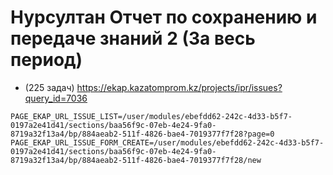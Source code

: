 # Нурсултан Отчет по сохранению и передаче знаний 2 (За весь период)

- (225 задач) https://ekap.kazatomprom.kz/projects/ipr/issues?query_id=7036

```env
PAGE_EKAP_URL_ISSUE_LIST=/user/modules/ebefdd62-242c-4d33-b5f7-0197a2e41d41/sections/baa56f9c-07eb-4e24-9fa0-8719a32f13a4/bp/884aeab2-511f-4826-bae4-7019377f7f28?page=0
PAGE_EKAP_URL_ISSUE_FORM_CREATE=/user/modules/ebefdd62-242c-4d33-b5f7-0197a2e41d41/sections/baa56f9c-07eb-4e24-9fa0-8719a32f13a4/bp/884aeab2-511f-4826-bae4-7019377f7f28/new
```
